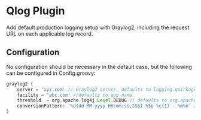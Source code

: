 Qlog Plugin
===========

Add default production logging setup with Graylog2, including the request URL on each applicable log record.

Configuration
-------------

No configuration should be necessary in the default case, but the following can be configured in Config.groovy:

```groovy
graylog2 {
	server = 'xyz.com' // Graylog2 server, defaults to logging.quirkagency.com (production), logging.quirkstaging.com (staging)
	facility = 'abc.com' //defaults to app name
	threshold  = org.apache.log4j.Level.DEBUG // defaults to org.apache.log4j.Level.INFO
	conversionPattern: '%d{dd-MM-yyyy HH:mm:ss,SSS} %5p %c{1} - %m%n' // defaults to '%d %-5p [%c] (%t) %X{requestURL} %m%n' 
}
```
